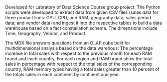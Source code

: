 Developed for Labratory of Data Science Course group project:
The Python scripts were developed to extract data from given CSV files (sales data for three product lines: GPU, CPU, and RAM; geography data; sales period data; and vendor data) and 
ingest it into the respective tables to build a data warehouse based on a fact constellation schema. 
The dimensions include Time, Geography, Vendor, and Product.

The MDX file answers questions from an OLAP cube built for multidimensional analysis based on the data warehous: The percentage increase in total sales with respect to the previous month for each RAM
 brand and each country, For each region and RAM brand show the total sales in percentage with respect to the total
 sales of the corresponding country, RAM memory types having a total sales greater than 10 percent of the totals sales in
 each continent by continent and year.


